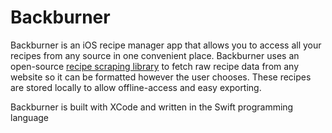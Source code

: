 # Backburner
Backburner is an iOS recipe manager app that allows you to access all your recipes from any source in one convenient place. Backburner uses an open-source [recipe scraping library](https://github.com/hhursev/recipe-scrapers) to fetch raw recipe data from any website so it can be formatted however the user chooses. These recipes are stored locally to allow offline-access and easy exporting.

Backburner is built with XCode and written in the Swift programming language
